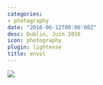 ```yaml
---
categories:
- photography
date: "2016-06-12T00:00:00Z"
desc: Dublin, Juin 2016
icon: photography
plugin: lightense
title: envol
---
```


<img src="/img/photography/envol.gif" data-action="zoom" />
